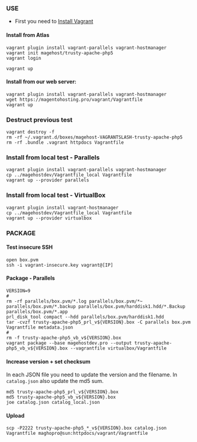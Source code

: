 ### USE

* First you need to [Install Vagrant](http://www.vagrantup.com/download)

#### Install from Atlas
```
vagrant plugin install vagrant-parallels vagrant-hostmanager
vagrant init magehost/trusty-apache-php5
vagrant login

vagrant up
```

#### Install from our web server:
```
vagrant plugin install vagrant-parallels vagrant-hostmanager
wget https://magentohosting.pro/vagrant/Vagrantfile
vagrant up
```

### Destruct previous test
```
vagrant destroy -f
rm -rf ~/.vagrant.d/boxes/magehost-VAGRANTSLASH-trusty-apache-php5
rm -rf .bundle .vagrant httpdocs Vagrantfile
```

### Install from local test - Parallels
```
vagrant plugin install vagrant-parallels vagrant-hostmanager
cp ../magehostdev/Vagrantfile_local Vagrantfile
vagrant up --provider parallels
```

### Install from local test - VirtualBox
```
vagrant plugin install vagrant-hostmanager
cp ../magehostdev/Vagrantfile_local Vagrantfile
vagrant up --provider virtualbox
```

### PACKAGE

#### Test insecure SSH
```
open box.pvm
ssh -i vagrant-insecure.key vagrant@[IP]
```

#### Package - Parallels
```
VERSION=9
#
rm -rf parallels/box.pvm/*.log parallels/box.pvm/*~ parallels/box.pvm/*.backup parallels/box.pvm/harddisk1.hdd/*.Backup parallels/box.pvm/*.app
prl_disk_tool compact --hdd parallels/box.pvm/harddisk1.hdd
tar -cvzf trusty-apache-php5_prl_v${VERSION}.box -C parallels box.pvm Vagrantfile metadata.json
#
rm -f trusty-apache-php5_vb_v${VERSION}.box
vagrant package --base magehostdev.pro --output trusty-apache-php5_vb_v${VERSION}.box --vagrantfile virtualbox/Vagrantfile
```

#### Increase version + set checksum
In each JSON file you need to update the version and the filename. In `catalog.json` also update the md5 sum.
```
md5 trusty-apache-php5_prl_v${VERSION}.box
md5 trusty-apache-php5_vb_v${VERSION}.box
joe catalog.json catalog_local.json
```

#### Upload
```
scp -P2222 trusty-apache-php5_*_v${VERSION}.box catalog.json Vagrantfile maghopro@sun:httpdocs/vagrant/Vagrantfile
```
